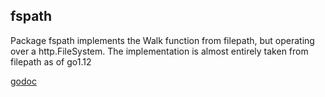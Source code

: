 ## fspath

Package fspath implements the Walk function from filepath, but
operating over a http.FileSystem. The implementation is almost
entirely taken from filepath as of go1.12

[godoc](https://www.godoc.org/github.com/7fffffff/fspath)